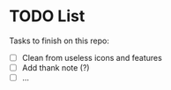 # TODO List
Tasks to finish on this repo:

 * [ ] Clean from useless icons and features
 * [ ] Add thank note (?)
 * [ ] ...